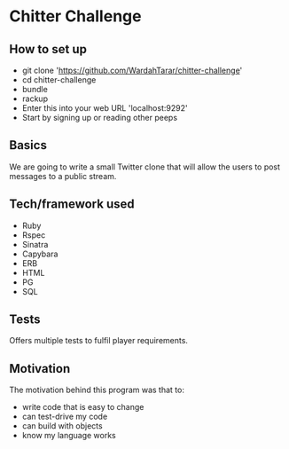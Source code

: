 # Chitter Challenge

## How to set up
- git clone 'https://github.com/WardahTarar/chitter-challenge'
- cd chitter-challenge
- bundle
- rackup
- Enter this into your web URL 'localhost:9292'
- Start by signing up or reading other peeps

## Basics
We are going to write a small Twitter clone that will allow the users to post messages to a public stream.

## Tech/framework used
- Ruby 
- Rspec 
- Sinatra
- Capybara
- ERB
- HTML
- PG
- SQL

## Tests
Offers multiple tests to fulfil player requirements.

## Motivation
The motivation behind this program was that to:
- write code that is easy to change
- can test-drive my code
- can build with objects
- know my language works